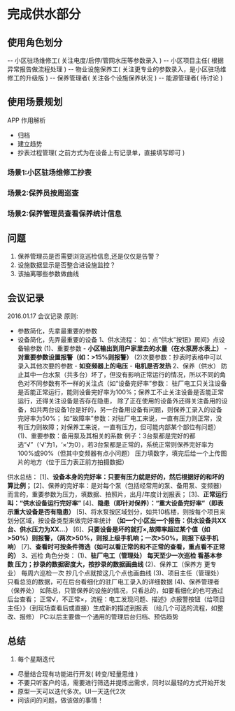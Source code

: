 # 完成供水部分

## 使用角色划分
-- 小区驻场维修工( 关注电度/启停/管网水压等参数录入 )
-- 小区项目主任( 根据异常报告做流程处理 )
-- 物业设施保养工( 关注更专业的参数录入，是小区驻场维修工的升级版 )
-- 保养管理者( 关注各个设施保养状况 )
-- 能源管理者( 待讨论 )


## 使用场景规划
APP 作用解析
* 归档
* 建立趋势
* 抄表过程管理( 之前方式为在设备上有记录单，直接填写即可 )

### 场景1:小区驻场维修工抄表
### 场景2:保养员按周巡查
### 场景2:保养管理员查看保养统计信息



## 问题
1. 保养管理员是否需要浏览巡检信息,还是仅仅是告警？
2. 设施数据显示是否整合进设施监控？
3. 该抽离哪些参数做曲线


## 会议记录
2016.01.17 会议记录
原则:
* 参数简化，先拿最重要的参数
* 设备简化，先弄最重要的设备
1、供水流程：
	如：点“供水”按钮》房间》点设备输参数
	(1)、重要参数
       - **小区输出到用户家里去的水量（在水泵房水表上）**
	   - **对重要参数设置报警（如：>15%则报警）**
	(2)次要参数：抄表时表格中可以录入其他次要的参数
       - **如变频器上的电压**
       - **电机是否发热**
2、保养（供水）
	防止其中一台水泵（共多台）坏了，但没有影响正常运行的情况，所以不同的角色对不同参数有不一样的关注点（如“设备完好率”参数：
    驻厂电工只关注设备是否能正常运行，能则设备完好率为100%；保养工不止关注设备是否能正常运行，还得关注设备是否存在隐患，
    除了正在使用的设备外还得关注备用的设备，如共两台设备1台是好的，另一台备用设备有问题，则保养工录入的设备完好率为50%；
    如“故障率”参数：对驻厂电工来说，一直有压力则正常，没有压力则故障；对保养工来说，一直有压力，但可能内部某个部位有问题）
	(1)、重要参数：备用泵及其相关的系数
		例子：3台泵都是完好的都选“√”（‘√’为1，‘×’为0），若3台泵都是正常的，系统正常则保养完好率为100%或90%（但其中变频器有点小问题）
		压力填数字，填完后给一个上传图片的地方（位于压力表正前方拍摄数据）

供水总结：
	[1]、**设备本身的完好率：只要有压力就是好的，然后根据好的和坏的算比例；** 
	[2]、保养的完好率：是对每个泵（包括经常用的泵、备用泵、变频器）而言的，重要参数为压力，填数据、拍照片，出月/年度计划报表；
	[3]、**正常运行叫：“供水设备运行完好率”**
	[4]、**隐患（即针对保养）：“重大设备完好率”（即表示重大设备是否有隐患）**
	[5]、将水泵按区域划分，如共10栋楼，则按每个项目来划分区域，按设备类型来做完好率统计
    **（如一个小区出一个报告：供水设备共XX台、供水压力为XX…）**
	[6]、**只要设备是坏的就打×,故障率超过某个值（如>50%）则报警，（两次>50%，则报上级手机响；一次>50%，则报下级手机响）**
	[7]、**查看时可按条件筛选（如可以看正常的和不正常的查看，重点看不正常的）**
3、巡检
	角色分类：
		(1)、**驻厂电工（管理处） 每天至少一次巡检 看基本参数 压力；抄录的数据密度大，按抄录的数据画曲线**
		(2)、保养工（保养方 更专业） 每周六巡检一次 抄几个点就按这几个点也画曲线
		(3)、项目主任（管理处） 只看总览的数据，可在后台看细化的驻厂电工录入的详细数据
		(4)、保养管理者（保养处） 如陈总，只管保养的设施的情况，只看总的，如要看细化的也可通过后台查看；
	         正常√，不正常×，流程：电工发现问题、描述》点报警按钮（给项目主任）》（到现场查看后或直接）生成新的描述到报表
    （给几个可选的流程，如整改、报修）
	PC:以后主要做一个通用的管理后台归档、预估趋势


## 总结
1. 每个星期迭代
  + 尽量结合现有功能进行开发( 转变/轻量思维 )
  + 不要只听客户的话，需要进行筛选并提炼出需求，同时以最轻的方式开始开发
  + 原型一天可以迭代多次。UI一天迭代2次
  + 问该问的问题，做该做的事情！